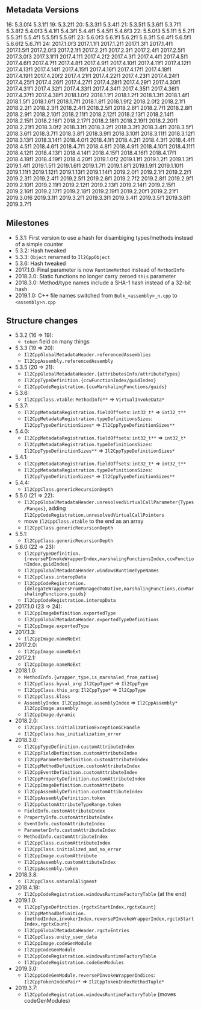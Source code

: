 ## Metadata Versions

16:
    5.3.0f4
    5.3.1f1
19:
    5.3.2f1
20:
    5.3.3f1
    5.3.4f1
21:
    5.3.5f1
    5.3.6f1
    5.3.7f1
    5.3.8f2
    5.4.0f3
    5.4.1f1
    5.4.3f1
    5.4.4f1
    5.4.5f1
    5.4.6f3
22:
    5.5.0f3
    5.5.1f1
    5.5.2f1
    5.5.3f1
    5.5.4f1
    5.5.5f1
    5.5.6f1
23:
    5.6.0f3
    5.6.1f1
    5.6.2f1
    5.6.3f1
    5.6.4f1
    5.6.5f1
    5.6.6f2
    5.6.7f1
24:
    2017.1.0f3
    2017.1.1f1
    2017.1.2f1
    2017.1.3f1
    2017.1.4f1
    2017.1.5f1
    2017.2.0f3
    2017.2.1f1
    2017.2.2f1
    2017.2.3f1
    2017.2.4f1
    2017.2.5f1
    2017.3.0f3
    2017.3.1f11
    2017.4.1f1
    2017.4.2f2
    2017.4.3f1
    2017.4.4f1
    2017.4.5f1
    2017.4.6f1
    2017.4.7f1
    2017.4.8f1
    2017.4.9f1
    2017.4.10f1
    2017.4.11f1
    2017.4.12f1
    2017.4.13f1
    2017.4.14f1
    2017.4.15f1
    2017.4.16f1
    2017.4.17f1
    2017.4.18f1
    2017.4.19f1
    2017.4.20f2
    2017.4.21f1
    2017.4.22f1
    2017.4.23f1
    2017.4.24f1
    2017.4.25f1
    2017.4.26f1
    2017.4.27f1
    2017.4.28f1
    2017.4.29f1
    2017.4.30f1
    2017.4.31f1
    2017.4.32f1
    2017.4.33f1
    2017.4.34f1
    2017.4.35f1
    2017.4.36f1
    2017.4.37f1
    2017.4.38f1
    2018.1.0f2
    2018.1.1f1
    2018.1.2f1
    2018.1.3f1
    2018.1.4f1
    2018.1.5f1
    2018.1.6f1
    2018.1.7f1
    2018.1.8f1
    2018.1.9f2
    2018.2.0f2
    2018.2.1f1
    2018.2.2f1
    2018.2.3f1
    2018.2.4f1
    2018.2.5f1
    2018.2.6f1
    2018.2.7f1
    2018.2.8f1
    2018.2.9f1
    2018.2.10f1
    2018.2.11f1
    2018.2.12f1
    2018.2.13f1
    2018.2.14f1
    2018.2.15f1
    2018.2.16f1
    2018.2.17f1
    2018.2.18f1
    2018.2.19f1
    2018.2.20f1
    2018.2.21f1
    2018.3.0f2
    2018.3.1f1
    2018.3.2f1
    2018.3.3f1
    2018.3.4f1
    2018.3.5f1
    2018.3.6f1
    2018.3.7f1
    2018.3.8f1
    2018.3.9f1
    2018.3.10f1
    2018.3.11f1
    2018.3.12f1
    2018.3.13f1
    2018.3.14f1
    2018.4.0f1
    2018.4.1f1
    2018.4.2f1
    2018.4.3f1
    2018.4.4f1
    2018.4.5f1
    2018.4.6f1
    2018.4.7f1
    2018.4.8f1
    2018.4.9f1
    2018.4.10f1
    2018.4.11f1
    2018.4.12f1
    2018.4.13f1
    2018.4.14f1
    2018.4.15f1
    2018.4.16f1
    2018.4.17f1
    2018.4.18f1
    2018.4.19f1
    2018.4.20f1
    2019.1.0f2
    2019.1.1f1
    2019.1.2f1
    2019.1.3f1
    2019.1.4f1
    2019.1.5f1
    2019.1.6f1
    2019.1.7f1
    2019.1.8f1
    2019.1.9f1
    2019.1.10f1
    2019.1.11f1
    2019.1.12f1
    2019.1.13f1
    2019.1.14f1
    2019.2.0f1
    2019.2.1f1
    2019.2.2f1
    2019.2.3f1
    2019.2.4f1
    2019.2.5f1
    2019.2.6f1
    2019.2.7f2
    2019.2.8f1
    2019.2.9f1
    2019.2.10f1
    2019.2.11f1
    2019.2.12f1
    2019.2.13f1
    2019.2.14f1
    2019.2.15f1
    2019.2.16f1
    2019.2.17f1
    2019.2.18f1
    2019.2.19f1
    2019.2.20f1
    2019.2.21f1
    2019.3.0f6
    2019.3.1f1
    2019.3.2f1
    2019.3.3f1
    2019.3.4f1
    2019.3.5f1
    2019.3.6f1
    2019.3.7f1

## Milestones

- 5.3.1: First version to use a hash for disambiging types/methods instead of a simple counter
- 5.3.2: Hash tweaked
- 5.3.3: `Object` renamed to `Il2CppObject`
- 5.3.6: Hash tweaked
- 2017.1.0: Final parameter is now `RuntimeMethod` instead of `MethodInfo`
- 2018.3.0: Static functions no longer carry zeroed `this` parameter
- 2018.3.0: Method/type names include a SHA-1 hash instead of a 32-bit hash
- 2019.1.0: C++ file names switched from `Bulk_<assembly>_n.cpp` to `<assembly>n.cpp`

## Structure changes

- 5.3.2 (16 => 19):
    + `token` field on many things
- 5.3.3 (19 => 20):
    + `Il2CppGlobalMetadataHeader.referencedAssemblies`
    + `Il2CppAssembly.referencedAssembly`
- 5.3.5 (20 => 21):
    + `Il2CppGlobalMetadataHeader.{attributesInfo/attributeTypes}`
    + `Il2CppTypeDefinition.{ccwFunctionIndex/guidIndex}`
    + `Il2CppCodeRegistration.{ccwMarshalingFunctions/guids}`
- 5.3.6:
    * `Il2CppClass.vtable`: `MethodInfo**` => `VirtualInvokeData*`
- 5.3.7:
    * `Il2CppMetadataRegistration.fieldOffsets`: `int32_t*` => `int32_t**`
    * `Il2CppMetadataRegistration.typeDefinitionsSizes`: `Il2CppTypeDefinitionSizes*` => `Il2CppTypeDefinitionSizes**`
- 5.4.0:
    * `Il2CppMetadataRegistration.fieldOffsets`: `int32_t**` => `int32_t*`
    * `Il2CppMetadataRegistration.typeDefinitionsSizes`: `Il2CppTypeDefinitionSizes**` => `Il2CppTypeDefinitionSizes*`
- 5.4.1:
    * `Il2CppMetadataRegistration.fieldOffsets`: `int32_t*` => `int32_t**`
    * `Il2CppMetadataRegistration.typeDefinitionsSizes`: `Il2CppTypeDefinitionSizes*` => `Il2CppTypeDefinitionSizes**`
- 5.4.4:
    + `Il2CppClass.genericRecursionDepth`
- 5.5.0 (21 => 22):
    + `Il2CppGlobalMetadataHeader.unresolvedVirtualCallParameter{Types/Ranges}`, adding `Il2CppCodeRegistration.unresolvedVirtualCallPointers`
    * move `Il2CppClass.vtable` to the end as an array
    - `Il2CppClass.genericRecursionDepth`
- 5.5.1:
    + `Il2CppClass.genericRecursionDepth`
- 5.6.0 (22 => 23):
    - `Il2CppTypeDefinition.{reversePInvokeWrapperIndex,marshalingFunctionsIndex,ccwFunctionIndex,guidIndex}`
    + `Il2CppGlobalMetadataHeader.windowsRuntimeTypeNames`
    + `Il2CppClass.interopData`
    - `Il2CppCodeRegistration.{delegateWrappersFromManagedToNative,marshalingFunctions,ccwMarshalingFunctions,guids}`
    + `Il2CppCodeRegistration.interopData`
- 2017.1.0 (23 => 24):
    + `Il2CppImageDefinition.exportedType`
    + `Il2CppGlobalMetadataHeader.exportedTypeDefinitions`
    + `Il2CppImage.exportedType`
- 2017.1.3:
    + `Il2CppImage.nameNoExt`
- 2017.2.0:
    - `Il2CppImage.nameNoExt`
- 2017.2.1:
    + `Il2CppImage.nameNoExt`
- 2018.1.0:
    + `MethodInfo.{wrapper_type,is_marshaled_from_native}`
    * `Il2CppClass.byval_arg`: `Il2CppType*` => `Il2CppType`
    * `Il2CppClass.this_arg`: `Il2CppType*` => `Il2CppType`
    + `Il2CppClass.klass`
    * `AssemblyIndex Il2CppImage.assemblyIndex` => `Il2CppAssembly* Il2CppImage.assembly`
    + `Il2CppImage.dynamic`
- 2018.2.0:
    + `Il2CppClass.initializationExceptionGCHandle`
    + `Il2CppClass.has_initialization_error`
- 2018.3.0:
    - `Il2CppTypeDefinition.customAttributeIndex`
    - `Il2CppFieldDefinition.customAttributeIndex`
    - `Il2CppParameterDefinition.customAttributeIndex`
    - `Il2CppMethodDefinition.customAttributeIndex`
    - `Il2CppEventDefinition.customAttributeIndex`
    - `Il2CppPropertyDefinition.customAttributeIndex`
    + `Il2CppImageDefinition.customAttribute`
    - `Il2CppAssemblyDefinition.customAttibuteIndex`
    + `Il2CppAssemblyDefinition.token`
    + `Il2CppCustomAttributeTypeRange.token`
    - `FieldInfo.customAttributeIndex`
    - `PropertyInfo.customAttributeIndex`
    - `EventInfo.customAttributeIndex`
    - `ParameterInfo.customAttributeIndex`
    - `MethodInfo.customAttributeIndex`
    - `Il2CppClass.customAttributeIndex`
    + `Il2CppClass.initialized_and_no_error`
    + `Il2CppImage.customAttribute`
    - `Il2CppAssembly.customAttibuteIndex`
    + `Il2CppAssembly.token`
- 2018.3.8:
    + `Il2CppClass.naturalAligment`
- 2018.4.18:
    + `Il2CppCodeRegistration.windowsRuntimeFactoryTable` (at the end)
- 2019.1.0:
    - `Il2CppTypeDefinition.{rgctxStartIndex,rgctxCount}`
    - `Il2CppMethodDefinition.{methodIndex,invokerIndex,reversePInvokeWrapperIndex,rgctxStartIndex,rgctxCount}`
    - `Il2CppGlobalMetadataHeader.rgctxEntries`
    + `Il2CppClass.unity_user_data`
    + `Il2CppImage.codeGenModule`
    + `Il2CppCodeGenModule`
    - `Il2CppCodeRegistration.windowsRuntimeFactoryTable`
    + `Il2CppCodeRegistration.codeGenModules`
- 2019.3.0:
    * `Il2CppCodeGenModule.reversePInvokeWrapperIndices`: `Il2CppTokenIndexPair*` => `Il2CppTokenIndexMethodTuple*`
- 2019.3.7:
    + `Il2CppCodeRegistration.windowsRuntimeFactoryTable` (moves codeGenModules)
